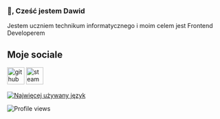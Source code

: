 ###  👋, Cześć jestem Dawid
Jestem uczniem technikum informatycznego i moim celem jest Frontend Developerem

<h2>Moje sociale</h2>

[<img src='https://cdn.jsdelivr.net/npm/simple-icons@3.0.1/icons/github.svg' alt='github' height='40'>](https://github.com/Skepciak)  [<img src='https://cdn.jsdelivr.net/npm/simple-icons@3.0.1/icons/steam.svg' alt='steam' height='40'>](https://steamcommunity.com/id/Skepta100)  


[![Najwięcej używany język](https://github-readme-stats.vercel.app/api/top-langs/?username=Skepciak)](https://github.com/anuraghazra/github-readme-stats)


![Profile views](https://gpvc.arturio.dev/Skepciak)  
